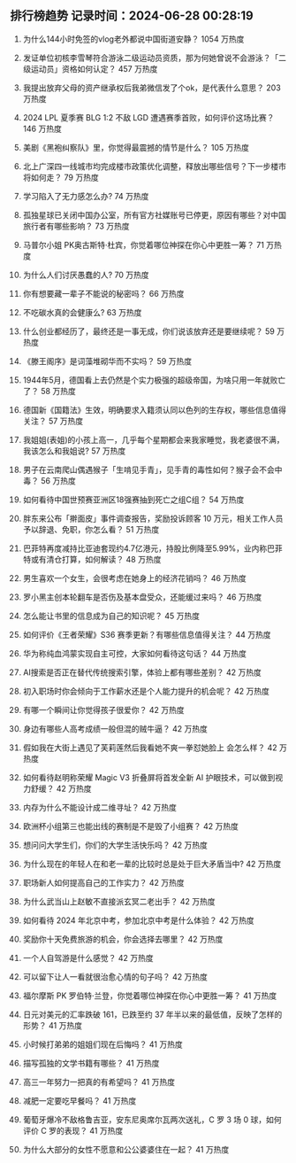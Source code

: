 
## 排行榜趋势 记录时间：2024-06-28 00:28:19
  
  1. 为什么144小时免签的vlog老外都说中国街道安静？ 1054 万热度
    
  2. 发证单位初核李雪琴符合游泳二级运动员资质，那为何她曾说不会游泳？「二级运动员」资格如何认定？ 457 万热度
    
  3. 我提出放弃父母的资产继承权后我弟微信发了个ok，是代表什么意思？ 203 万热度
    
  4. 2024 LPL 夏季赛 BLG 1:2 不敌 LGD 遭遇赛季首败，如何评价这场比赛？ 146 万热度
    
  5. 美剧《黑袍纠察队》里，你觉得最震撼的情节是什么？ 105 万热度
    
  6. 北上广深四一线城市均完成楼市政策优化调整，释放出哪些信号？下一步楼市将如何走？ 79 万热度
    
  7. 学习陷入了无力感怎么办? 74 万热度
    
  8. 孤独星球已关闭中国办公室，所有官方社媒账号已停更，原因有哪些？对中国旅行者有哪些影响？ 73 万热度
    
  9. 马普尔小姐 PK奥古斯特·杜宾，你觉着哪位神探在你心中更胜一筹？ 71 万热度
    
  10. 为什么人们讨厌愚蠢的人? 70 万热度
    
  11. 你有想要藏一辈子不能说的秘密吗？ 66 万热度
    
  12. 不吃碳水真的会健康么? 63 万热度
    
  13. 什么创业都经历了，最终还是一事无成，你们说该放弃还是要继续呢？ 59 万热度
    
  14. 《滕王阁序》是词藻堆砌华而不实吗？ 59 万热度
    
  15. 1944年5月，德国看上去仍然是个实力极强的超级帝国，为啥只用一年就败亡了？ 58 万热度
    
  16. 德国新《国籍法》生效，明确要求入籍须认同以色列的生存权，哪些信息值得关注？ 57 万热度
    
  17. 我姐姐(表姐)的小孩上高一，几乎每个星期都会来我家睡觉，我老婆很不满，我该怎么和我姐说? 57 万热度
    
  18. 男子在云南爬山偶遇猴子「生啃见手青」，见手青的毒性如何？猴子会不会中毒？ 56 万热度
    
  19. 如何看待中国世预赛亚洲区18强赛抽到死亡之组C组？ 54 万热度
    
  20. 胖东来公布「擀面皮」事件调查报告，奖励投诉顾客 10 万元，相关工作人员予以辞退、免职，你怎么看？ 51 万热度
    
  21. 巴菲特再度减持比亚迪套现约4.7亿港元，持股比例降至5.99%，业内称巴菲特或有清仓打算，如何解读？ 48 万热度
    
  22. 男生喜欢一个女生，会很考虑在她身上的经济花销吗？ 46 万热度
    
  23. 罗小黑主创本轮翻车是否伤及基本盘受众，还能缓过来吗？ 46 万热度
    
  24. 怎么能让书里的信息成为自己的知识呢？ 45 万热度
    
  25. 如何评价《王者荣耀》S36 赛季更新？有哪些信息值得关注？ 44 万热度
    
  26. 华为称纯血鸿蒙实现自主可控，大家如何看待这句话？ 44 万热度
    
  27. AI搜索是否正在替代传统搜索引擎，体验上都有哪些差别？ 42 万热度
    
  28. 初入职场时你会倾向于工作薪水还是个人能力提升的机会呢？ 42 万热度
    
  29. 有哪一个瞬间让你觉得孩子很爱你？ 42 万热度
    
  30. 身边有哪些人高考成绩一般但混的贼牛逼？ 42 万热度
    
  31. 假如我在大街上遇见了芙莉莲然后我看她不爽一拳怼她脸上 会怎么样？ 42 万热度
    
  32. 如何看待赵明称荣耀 Magic V3 折叠屏将首发全新 AI 护眼技术，可以做到视力舒缓？ 42 万热度
    
  33. 内存为什么不能设计成二维寻址？ 42 万热度
    
  34. 欧洲杯小组第三也能出线的赛制是不是毁了小组赛？ 42 万热度
    
  35. 想问问大学生们，你们的大学生活快乐吗？ 42 万热度
    
  36. 为什么现在的年轻人在和老一辈的比较时总是处于巨大矛盾当中? 42 万热度
    
  37. 职场新人如何提高自己的工作实力？ 42 万热度
    
  38. 为什么武当山上赵敏不直接派玄冥二老出手？ 42 万热度
    
  39. 如何看待 2024 年北京中考，参加北京中考是什么体验？ 42 万热度
    
  40. 奖励你十天免费旅游的机会，你会选择去哪里？ 42 万热度
    
  41. 一个人自驾游是什么感觉？ 42 万热度
    
  42. 可以留下让人一看就很治愈心情的句子吗？ 42 万热度
    
  43. 福尔摩斯 PK 罗伯特·兰登，你觉着哪位神探在你心中更胜一筹？ 41 万热度
    
  44. 日元对美元的汇率跌破 161，已跌至约 37 年半以来的最低值，反映了怎样的形势？ 41 万热度
    
  45. 小时候打弟弟的姐姐们现在后悔吗？ 41 万热度
    
  46. 描写孤独的文学书籍有哪些？ 41 万热度
    
  47. 高三一年努力一把真的有希望吗？ 41 万热度
    
  48. 减肥一定要吃早餐吗？ 41 万热度
    
  49. 葡萄牙爆冷不敌格鲁吉亚，安东尼奥席尔瓦两次送礼，C 罗 3 场 0 球，如何评价 C 罗的表现？ 41 万热度
    
  50. 为什么大部分的女性不愿意和公公婆婆住在一起？ 41 万热度
    